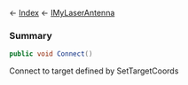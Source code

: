 ← [Index](Api-Index) ← [IMyLaserAntenna](Sandbox.ModAPI.Ingame.IMyLaserAntenna)

### Summary

```csharp
public void Connect()
```

Connect to target defined by SetTargetCoords

